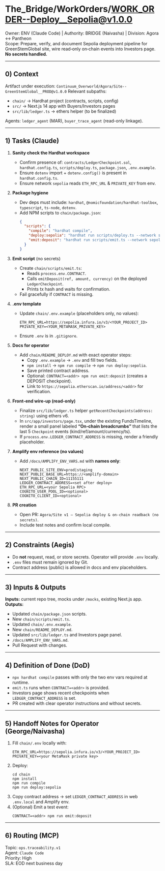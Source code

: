 # The_Bridge/WorkOrders/WORK_ORDER--Deploy__Sepolia@v1.0.0
Owner: ENV (Claude Code)  |  Authority: BRIDGE (Naivasha)  |  Division: Agora ↔ Pantheon  
Scope: Prepare, verify, and document Sepolia deployment pipeline for GreenStemGlobal site, wire read‑only on‑chain events into Investors page. **No secrets handled.**

---

## 0) Context
Artifact under execution: `Continuum_Overworld/Agora/Site--GreenStemGlobal__PROD@v1.0.0`
Relevant subpaths:
- `chain/` → Hardhat project (contracts, scripts, config)
- `src/` → Next.js 14 app with Buyers/Investors pages
- `src/lib/ledger.ts` → ethers helper (to be finalized)

Agents: `ledger_agent` (MAR), `buyer_trace_agent` (read-only linkage).

---

## 1) Tasks (Claude)
1. **Sanity check the Hardhat workspace**
   - Confirm presence of: `contracts/LedgerCheckpoint.sol`, `hardhat.config.ts`, `scripts/deploy.ts`, `package.json`, `.env.example`.
   - Ensure `dotenv` import + `dotenv.config()` is present in `hardhat.config.ts`.
   - Ensure network `sepolia` reads `ETH_RPC_URL` & `PRIVATE_KEY` from env.

2. **Package hygiene**
   - Dev deps must include: `hardhat`, `@nomicfoundation/hardhat-toolbox`, `typescript`, `ts-node`, `dotenv`.
   - Add NPM scripts to `chain/package.json`:
     ```json
     {
       "scripts": {
         "compile": "hardhat compile",
         "deploy:sepolia": "hardhat run scripts/deploy.ts --network sepolia",
         "emit:deposit": "hardhat run scripts/emit.ts --network sepolia"
       }
     }
     ```

3. **Emit script** (no secrets)
   - Create `chain/scripts/emit.ts`:
     - Reads `process.env.CONTRACT`.
     - Calls `emitDeposit(ref, amount, currency)` on the deployed `LedgerCheckpoint`.
     - Prints tx hash and waits for confirmation.
   - Fail gracefully if `CONTRACT` is missing.

4. **.env template**
   - Update `chain/.env.example` (placeholders only, no values):
     ```env
     ETH_RPC_URL=https://sepolia.infura.io/v3/<YOUR_PROJECT_ID>
     PRIVATE_KEY=<YOUR_METAMASK_PRIVATE_KEY>
     ```
   - Ensure `.env` is in `.gitignore`.

5. **Docs for operator**
   - Add `chain/README_DEPLOY.md` with exact operator steps:
     - Copy `.env.example` → `.env` and fill two fields.
     - `npm install` → `npm run compile` → `npm run deploy:sepolia`.
     - Save printed contract address.
     - Optional: `CONTRACT=<addr> npm run emit:deposit` (creates a DEPOSIT checkpoint).
     - Link to `https://sepolia.etherscan.io/address/<addr>` for verification.

6. **Front‑end wire‑up (read‑only)**
   - Finalize `src/lib/ledger.ts` helper `getRecentCheckpoints(address: string)` using ethers v6.
   - In `src/app/investors/page.tsx`, under the existing FundsTimeline, render a small panel labeled **“On‑chain breadcrumbs”** that lists the last 5 `Checkpoint` events (kind/ref/amount/currency/ts).
   - If `process.env.LEDGER_CONTRACT_ADDRESS` is missing, render a friendly placeholder.

7. **Amplify env reference (no values)**
   - Add `/docs/AMPLIFY_ENV_VARS.md` with **names only**:
     ```
     NEXT_PUBLIC_SITE_ENV=prod|staging
     NEXT_PUBLIC_BASE_URL=https://<amplify-domain>
     NEXT_PUBLIC_CHAIN_ID=11155111
     LEDGER_CONTRACT_ADDRESS=<set after deploy>
     ETH_RPC_URL=<your Sepolia RPC>
     COGNITO_USER_POOL_ID=<optional>
     COGNITO_CLIENT_ID=<optional>
     ```

8. **PR creation**
   - Open PR: `Agora/Site v1 — Sepolia deploy & on‑chain readback (no secrets)`.
   - Include test notes and confirm local compile.

---

## 2) Constraints (Aegis)
- Do **not** request, read, or store secrets. Operator will provide `.env` locally.
- `.env` files must remain ignored by Git.
- Contract address (public) is allowed in docs and env placeholders.

---

## 3) Inputs & Outputs
**Inputs:** current repo tree, mocks under `/mocks`, existing Next.js app.  
**Outputs:**
- Updated `chain/package.json` scripts.
- New `chain/scripts/emit.ts`.
- Updated `chain/.env.example`.
- New `chain/README_DEPLOY.md`.
- Updated `src/lib/ledger.ts` and Investors page panel.
- `/docs/AMPLIFY_ENV_VARS.md`.
- Pull Request with changes.

---

## 4) Definition of Done (DoD)
- `npx hardhat compile` passes with only the two env vars required at runtime.
- `emit.ts` runs when `CONTRACT=<addr>` is provided.
- Investors page shows recent checkpoints when `LEDGER_CONTRACT_ADDRESS` is set.
- PR created with clear operator instructions and without secrets.

---

## 5) Handoff Notes for Operator (George/Naivasha)
1. Fill `chain/.env` locally with:
   ```
   ETH_RPC_URL=https://sepolia.infura.io/v3/<YOUR_PROJECT_ID>
   PRIVATE_KEY=<your MetaMask private key>
   ```
2. Deploy:
   ```
   cd chain
   npm install
   npm run compile
   npm run deploy:sepolia
   ```
3. Copy contract address → set `LEDGER_CONTRACT_ADDRESS` in web `.env.local` and Amplify env.
4. (Optional) Emit a test event:
   ```
   CONTRACT=<addr> npm run emit:deposit
   ```

---

## 6) Routing (MCP)
Topic: `ops.traceability.v1`  
Agent: `Claude Code`  
Priority: High  
SLA: EOD next business day  

